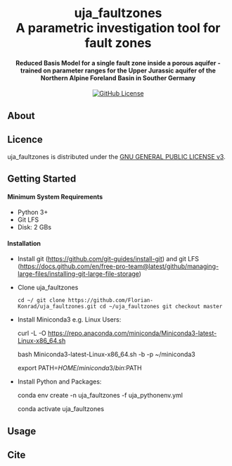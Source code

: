 <h1 align="center">
  <br>
  uja_faultzones
  <br>
  A parametric investigation tool for fault zones
  <br>
</h1>

<h4 align="center">Reduced Basis Model for a single fault zone inside a porous aquifer - trained on parameter ranges for the Upper Jurassic aquifer of the Northern Alpine Foreland Basin in Souther Germany</h4>

<p align="center">
  <a href="LICENSE">
    <img src="https://img.shields.io/badge/license-GPLv3-blue.svg"
         alt="GitHub License">
  </a>
</p>



## About




## Licence
uja_faultzones is distributed under the [GNU GENERAL PUBLIC LICENSE v3](https://github.com/Florian-Konrad/uja_faultzones/master/LICENSE).


## Getting Started

#### Minimum System Requirements
* Python 3+
* Git LFS
* Disk: 2 GBs

#### Installation
* Install git (https://github.com/git-guides/install-git) and git LFS (https://docs.github.com/en/free-pro-team@latest/github/managing-large-files/installing-git-large-file-storage)

* Clone uja_faultzones

    `cd ~/
    git clone https://github.com/Florian-Konrad/uja_faultzones.git
    cd ~/uja_faultzones
    git checkout master`

* Install Miniconda3 e.g. Linux Users:

    curl -L -O https://repo.anaconda.com/miniconda/Miniconda3-latest-Linux-x86_64.sh

    bash Miniconda3-latest-Linux-x86_64.sh -b -p ~/miniconda3

    export PATH=$HOME/miniconda3/bin:$PATH

* Install Python and Packages:

    conda env create -n uja_faultzones -f uja_pythonenv.yml

    conda activate uja_faultzones



## Usage

## Cite
